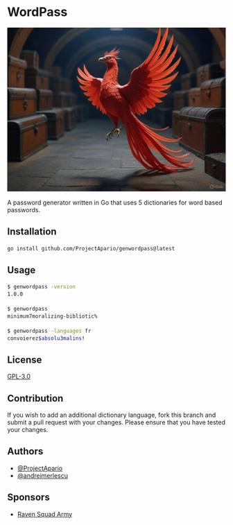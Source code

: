 # WordPass

![Phoenix Engine](/images/phoenix.jpg)

A password generator written in Go that uses 5 dictionaries for 
word based passwords.

## Installation

```bash
go install github.com/ProjectApario/genwordpass@latest 
```

## Usage

```bash
$ genwordpass -version
1.0.0

$ genwordpass
minimum7moralizing-bibliotic%

$ genwordpass -languages fr
convoierez$absolu3malins!

```

## License

[GPL-3.0](https://choosealicense.com/licenses/gpl-3.0/)

## Contribution 

If you wish to add an additional dictionary language, fork this branch
and submit a pull request with your changes. Please ensure that
you have tested your changes.

## Authors

- [@ProjectApario](https://github.com/ProjectApario)
- [@andreimerlescu](https://github.com/andreimerlescu)

## Sponsors

- [Raven Squad Army](https://ravensquad.army)

